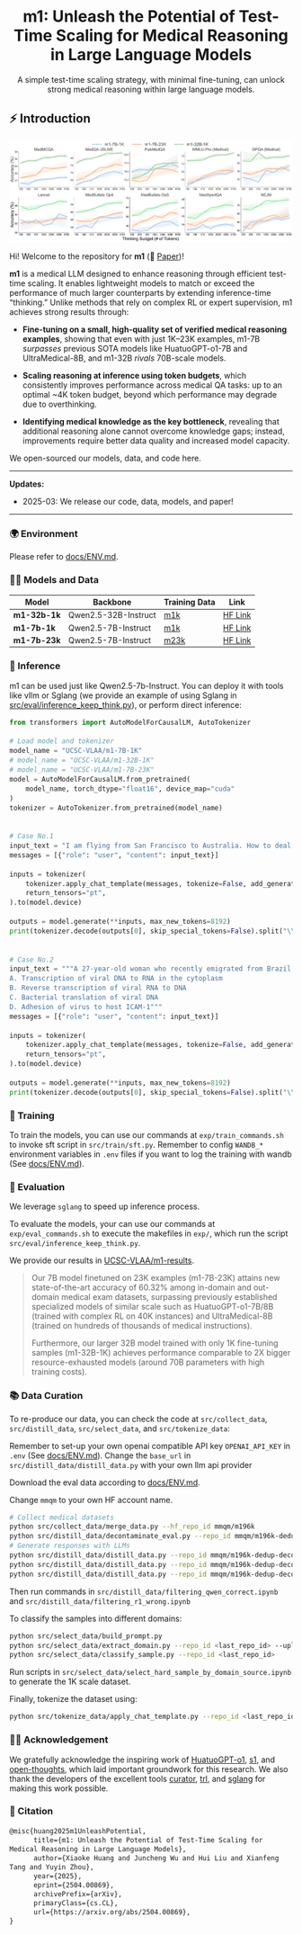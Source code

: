 <div align="center">
<h1>
  <b>m1</b>: Unleash the Potential of Test-Time Scaling for Medical Reasoning in Large Language Models
</h1>
<p>
A simple test-time scaling strategy, with minimal fine-tuning, can unlock strong medical reasoning within large language models.
</p>
</div>

## ⚡ Introduction

![](assets/teaser.png)

Hi! Welcome to the repository for **m1** (📃 [Paper](https://arxiv.org/abs/2504.00869))!

**m1** is a medical LLM designed to enhance reasoning through efficient test-time scaling. It enables lightweight models to match or exceed the performance of much larger counterparts by extending inference-time “thinking.” Unlike methods that rely on complex RL or expert supervision, m1 achieves strong results through:

- **Fine-tuning on a small, high-quality set of verified medical reasoning examples**, showing that even with just 1K–23K examples, m1-7B *surpasses* previous SOTA models like HuatuoGPT-o1-7B and UltraMedical-8B, and m1-32B *rivals* 70B-scale models.

- **Scaling reasoning at inference using token budgets**, which consistently improves performance across medical QA tasks: up to an optimal ~4K token budget, beyond which performance may degrade due to overthinking.

- **Identifying medical knowledge as the key bottleneck**, revealing that additional reasoning alone cannot overcome knowledge gaps; instead, improvements require better data quality and increased model capacity.

We open-sourced our models, data, and code here.



****************************************************************

**Updates:**

* 2025-03: We release our code, data, models, and paper!

****************************************************************

### 🌍 Environment

Please refer to [docs/ENV.md](docs/ENV.md).

### 👨‍⚕️ Models and Data

| Model            | Backbone              | Training Data                                                                 | Link                                                           |
| ---------------- | --------------------- | ----------------------------------------------------------------------------- | -------------------------------------------------------------- |
| **m1-32b-1k**     | Qwen2.5-32B-Instruct  | [m1k](https://huggingface.co/datasets/UCSC-VLAA/m1k-tokenized)                | [HF Link](https://huggingface.co/UCSC-VLAA/m1-32B-1K)          |
| **m1-7b-1k**      | Qwen2.5-7B-Instruct   | [m1k](https://huggingface.co/datasets/UCSC-VLAA/m1k-tokenized)                | [HF Link](https://huggingface.co/UCSC-VLAA/m1-7B-1K)           |
| **m1-7b-23k**     | Qwen2.5-7B-Instruct   | [m23k](https://huggingface.co/datasets/UCSC-VLAA/m23k-tokenized)              | [HF Link](https://huggingface.co/UCSC-VLAA/m1-7B-23K)          |


### 🏃 Inference

m1 can be used just like Qwen2.5-7b-Instruct. You can deploy it with tools like vllm or Sglang (we provide an example of using Sglang in [src/eval/inference_keep_think.py](src/eval/inference_keep_think.py)), or perform direct inference:

```python
from transformers import AutoModelForCausalLM, AutoTokenizer

# Load model and tokenizer
model_name = "UCSC-VLAA/m1-7B-1K"
# model_name = "UCSC-VLAA/m1-32B-1K"
# model_name = "UCSC-VLAA/m1-7B-23K"
model = AutoModelForCausalLM.from_pretrained(
    model_name, torch_dtype="float16", device_map="cuda"
)
tokenizer = AutoTokenizer.from_pretrained(model_name)


# Case No.1
input_text = "I am flying from San Francisco to Australia. How to deal with jet lag?"
messages = [{"role": "user", "content": input_text}]

inputs = tokenizer(
    tokenizer.apply_chat_template(messages, tokenize=False, add_generation_prompt=True),
    return_tensors="pt",
).to(model.device)

outputs = model.generate(**inputs, max_new_tokens=8192)
print(tokenizer.decode(outputs[0], skip_special_tokens=False).split("\\boxed")[0])


# Case No.2
input_text = """A 27-year-old woman who recently emigrated from Brazil comes to the physician because of fever, fatigue, decreased appetite, and mild abdominal discomfort. She has not seen a physician in several years and her immunization status is unknown. She drinks 2 alcoholic beverages on the weekends and does not use illicit drugs. She is sexually active with several male partners and uses condoms inconsistently. Her temperature is 38°C (99.8°F). Physical examination shows right upper quadrant tenderness and scleral icterus. Serology confirms acute infection with a virus that has partially double-stranded, circular DNA. Which of the following is most likely involved in the replication cycle of this virus?
A. Transcription of viral DNA to RNA in the cytoplasm
B. Reverse transcription of viral RNA to DNA
C. Bacterial translation of viral DNA
D. Adhesion of virus to host ICAM-1"""
messages = [{"role": "user", "content": input_text}]

inputs = tokenizer(
    tokenizer.apply_chat_template(messages, tokenize=False, add_generation_prompt=True),
    return_tensors="pt",
).to(model.device)

outputs = model.generate(**inputs, max_new_tokens=8192)
print(tokenizer.decode(outputs[0], skip_special_tokens=False).split("\\boxed")[0])
```

### 🚀 Training

To train the models, you can use our commands at `exp/train_commands.sh` to invoke sft script in `src/train/sft.py`. Remember to config `WANDB_*` environment variables in `.env` files if you want to log the training with wandb (See [docs/ENV.md](docs/ENV.md)).

### 🧐 Evaluation

We leverage `sglang` to speed up inference process.

To evaluate the models, your can use our commands at `exp/eval_commands.sh` to execute the makefiles in `exp/`, which run the script `src/eval/inference_keep_think.py`.

We provide our results in [UCSC-VLAA/m1-results](https://huggingface.co/datasets/UCSC-VLAA/m1-results).

> Our 7B model finetuned on 23K examples (m1-7B-23K) attains new state-of-the-art accuracy of 60.32% among in-domain and out-domain medical exam datasets, surpassing previously established specialized models of similar scale such as HuatuoGPT-o1-7B/8B (trained with complex RL on 40K instances) and UltraMedical-8B (trained on hundreds of thousands of medical instructions).
>
> Furthermore, our larger 32B model trained with only 1K fine-tuning samples (m1-32B-1K) achieves performance comparable to 2X bigger resource-exhausted models (around 70B parameters with high training costs).

### 📚 Data Curation

To re-produce our data, you can check the code at `src/collect_data`, `src/distill_data`, `src/select_data`, and `src/tokenize_data`:

Remember to set-up your own openai compatible API key `OPENAI_API_KEY` in `.env` (See [docs/ENV.md](docs/ENV.md)).
Change the `base_url` in `src/distill_data/distill_data.py` with your own llm api provider

Download the eval data according to [docs/ENV.md](docs/ENV.md).

Change `mmqm` to your own HF account name.

```bash
# Collect medical datasets
python src/collect_data/merge_data.py --hf_repo_id mmqm/m196k
python src/distill_data/decontaminate_eval.py --repo_id mmqm/m196k-dedup-decon
# Generate responses with LLMs
python src/distill_data/distill_data.py --repo_id mmqm/m196k-dedup-decon-decon_eval --model_name qwen-7b
python src/distill_data/distill_data.py --repo_id mmqm/m196k-dedup-decon-decon_eval --model_name qwen-32b
python src/distill_data/distill_data.py --repo_id mmqm/m196k-dedup-decon-decon_eval  --model_name qwen-r1
```

Then run commands in `src/distill_data/filtering_qwen_correct.ipynb` and `src/distill_data/filtering_r1_wrong.ipynb`

To classify the samples into different domains:

```bash
python src/select_data/build_prompt.py
python src/select_data/extract_domain.py --repo_id <last_repo_id> --upload_id <this_repo_id>
python src/select_data/classify_sample.py --repo_id <last_repo_id>
```

Run scripts in `src/select_data/select_hard_sample_by_domain_source.ipynb` to generate the 1K scale dataset.

Finally, tokenize the dataset using:

```bash
python src/tokenize_data/apply_chat_template.py --repo_id <last_repo_id>
```

### 🙏🏼 Acknowledgement



We gratefully acknowledge the inspiring work of [HuatuoGPT-o1](https://github.com/FreedomIntelligence/HuatuoGPT-o1), [s1](https://github.com/simplescaling/s1), and [open-thoughts](https://github.com/open-thoughts/open-thoughts), which laid important groundwork for this research. We also thank the developers of the excellent tools [curator](https://github.com/bespokelabsai/curator/), [trl](https://github.com/huggingface/trl), and [sglang](https://github.com/sgl-project/sglang) for making this work possible.


### 📖 Citation

```
@misc{huang2025m1UnleashPotential,
      title={m1: Unleash the Potential of Test-Time Scaling for Medical Reasoning in Large Language Models}, 
      author={Xiaoke Huang and Juncheng Wu and Hui Liu and Xianfeng Tang and Yuyin Zhou},
      year={2025},
      eprint={2504.00869},
      archivePrefix={arXiv},
      primaryClass={cs.CL},
      url={https://arxiv.org/abs/2504.00869}, 
}
```